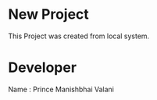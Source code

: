 # New Project

This Project was created from local system.

# Developer 

Name : Prince Manishbhai Valani
